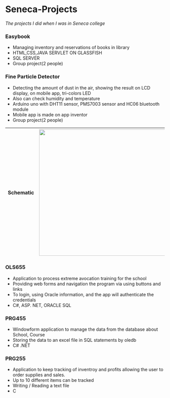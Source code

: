 # Seneca-Projects
*The projects I did when I was in Seneca college*

### Easybook
* Managing inventory and reservations of books in library
* HTML,CSS,JAVA SERVLET ON GLASSFISH
* SQL SERVER
* Group project(2 people)

### Fine Particle Detector
* Detecting the amount of dust in the air, showing the result on LCD display, on mobile app, tri-colors LED
* Also can check humidity and temperature
* Arduino uno with DHT11 sensor, PMS7003 sensor and HC06 bluetooth module
* Mobile app is made on app inventor
* Group project(2 people)

|Schematic|<img src="https://user-images.githubusercontent.com/18034418/114747959-63de6b80-9d1f-11eb-82c3-cc851ce0e3af.jpg" width="400"><br>|
|--|--|

### OLS655
* Application to process extreme avocation training for the school
* Providing web forms and navigation the program via using buttons and links
* To login, using Oracle information, and the app will authenticate the credentials
* C#, ASP. NET, ORACLE SQL

### PRG455
* Windowform application to manage the data from the database about School, Course
* Storing the data to an excel file in SQL statements by oledb
* C# .NET

### PRG255
* Application to keep tracking of inventroy and profits allowing the user to order supplies and sales.
* Up to 10 different items can be tracked
* Writing / Reading a text file
* C
